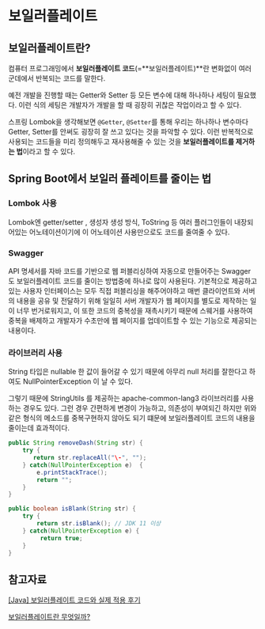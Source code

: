 # 보일러플레이트

## 보일러플레이트란?

컴퓨터 프로그래밍에서 **보일러플레이트 코드**(=**보일러플레이트)**란 변화없이 여러 군데에서 반복되는 코드를 말한다.

예전 개발을 진행할 때는 Getter와 Setter 등 모든 변수에 대해 하나하나 세팅이 필요했다. 이런 식의 세팅은 개발자가 개발을 할 때 굉장히 귀찮은 작업이라고 할 수 있다.

스프링 Lombok을 생각해보면 `@Getter`, `@Setter`를 통해 우리는 하나하나 변수마다 Getter, Setter를 안써도 굉장히 잘 쓰고 있다는 것을 파악할 수 있다. 이런 반복적으로 사용되는 코드들을 미리 정의해두고 재사용해줄 수 있는 것을 **보일러플레이트를 제거하는 법**이라고 할 수 있다.

## Spring Boot에서 보일러 플레이트를 줄이는 법

### Lombok 사용

Lombok엔 getter/setter , 생성자 생성 방식, ToString 등 여러 플러그인들이 내장되어있는 어노테이션이기에 이 어노테이션 사용만으로도 코드를 줄여줄 수 있다.

### Swagger

API 명세서를 자바 코드를 기반으로 웹 퍼블리싱하여 자동으로 만들어주는 Swagger 도 보일러플레이트 코드를 줄이는 방법중에 하나로 많이 사용된다. 기본적으로 제공하고 있는 사용자 인터페이스는 모두 직접 퍼블리싱을 해주어야하고 매번 클라이언트와 서버의 내용을 공유 및 전달하기 위해 일일히 서버 개발자가 웹 페이지를 별도로 제작하는 일이 너무 번거로워지고, 이 또한 코드의 중복성을 재촉시키기 때문에 스웨거를 사용하여 중복을 배제하고 개발자가 수초만에 웹 페이지를 업데이트할 수 있는 기능으로 제공되는 내용이다.

### 라이브러리 사용

String 타입은 nullable 한 값이 들어갈 수 있기 때문에 아무리 null 처리를 잘한다고 하여도 NullPointerException 이 날 수 있다.

그렇기 때문에 StringUtils 를 제공하는 apache-common-lang3 라이브러리를 사용하는 경우도 있다. 그런 경우 간편하게 변경이 가능하고, 의존성이 부여되긴 하지만 위와 같은 형식의 메소드를 중복구현하지 않아도 되기 떄문에 보일러플레이트 코드의 내용을 줄이는데 효과적이다.

```java
public String removeDash(String str) {
    try {
       return str.replaceAll("\-", "");
    } catch(NullPointerException e)  {
        e.printStackTrace();
        return "";
    }
}

public boolean isBlank(String str) {
    try {
        return str.isBlank(); // JDK 11 이상
    } catch(NullPointerException e) {
         return true;
    }
}
```

## 참고자료

[[Java] 보일러플레이트 코드와 실제 적용 후기](https://abbo.tistory.com/396)

[보일러플레이트란 무엇일까?](https://hello-backend.tistory.com/144)